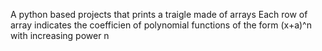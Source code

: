 A python based projects that prints a traigle made of arrays
Each row of array indicates the coefficien of polynomial functions
of the form (x+a)^n with increasing power n


